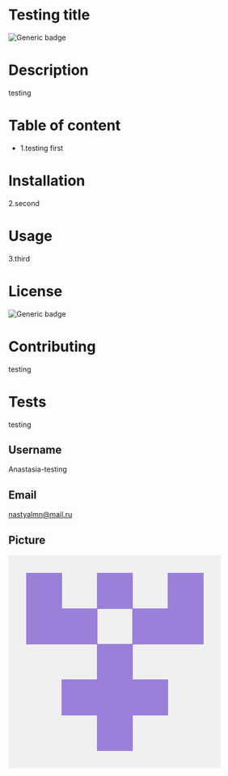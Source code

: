 # Testing title
![Generic badge](https://img.shields.io/badge/Test-Pending-Red.svg) 
# Description  
testing
# Table of content 
* 1.testing first
# Installation 
2.second
# Usage  
3.third
# License 
![Generic badge](https://img.shields.io/badge/License-testing-orange.svg) 
# Contributing 
testing
# Tests 
testing
## Username 
Anastasia-testing
## Email 
nastyalmn@mail.ru
## Picture 
![alt text](picture.png)